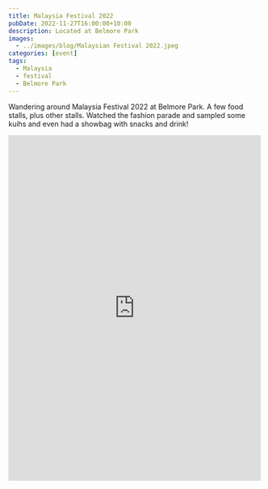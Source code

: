 ```yaml
---
title: Malaysia Festival 2022
pubDate: 2022-11-27T16:00:00+10:00
description: Located at Belmore Park
images:
  - ../images/blog/Malaysian Festival 2022.jpeg
categories: [event]
tags:
  - Malaysia
  - festival
  - Belmore Park
---
```


Wandering around Malaysia Festival 2022 at Belmore Park. A few food stalls, plus other stalls. Watched the fashion parade and sampled some kuihs and even had a showbag with snacks and drink!

<iframe src="https://www.facebook.com/plugins/post.php?href=https%3A%2F%2Fwww.facebook.com%2Fchris1.tham%2Fposts%2Fpfbid02jpezPof3iaDsocxHjycuyTb8WSsW2wwqr8dsXFU1JVozcPMHkezLPgwsVMeqKBkpl&show_text=true&width=500" width="500" height="684" style="border:none;overflow:hidden" scrolling="no" frameborder="0" allowfullscreen="true" allow="autoplay; clipboard-write; encrypted-media; picture-in-picture; web-share"></iframe>
